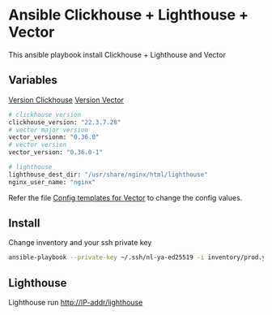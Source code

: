 # Ansible Clickhouse + Lighthouse + Vector

This ansible playbook install Clickhouse + Lighthouse and Vector

## Variables

[Version Clickhouse](https://packages.clickhouse.com/rpm/stable/)
[Version Vector](https://packages.timber.io/vector/)

```bash
# clickhouse version 
clickhouse_version: "22.3.7.28"
# vector major version 
vector_versionm: "0.36.0"
# vector version 
vector_version: "0.36.0-1"

# lighthouse
lighthouse_dest_dir: "/usr/share/nginx/html/lighthouse"
nginx_user_name: "nginx"

```

Refer the file [Config templates for Vector](./templates/vector.j2) to change the config values.

## Install

Change inventory and your ssh private key

```bash
ansible-playbook --private-key ~/.ssh/nl-ya-ed25519 -i inventory/prod.yml site.yml
```

## Lighthouse

Lighthouse run <http://IP-addr/lighthouse>
